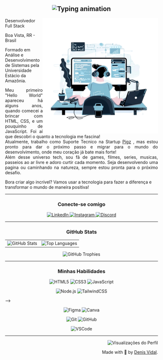 

<h2 align="center">
  <img src="https://readme-typing-svg.herokuapp.com?font=Fira+Code&weight=600&size=24&pause=1000&color=FF00F6&background=000000&center=true&vCenter=true&width=450&lines=%F0%9F%91%8BOl%C3%A1%2C+universo+tech!;Pode+me+chamar+de+Denis!;Visite+meu+portf%C3%B3lio." alt="Typing animation">
</h2>

<img align="right" height="380"  src="pngtree-vector-style-image-of-a-developer-programming-modern-ui-design-light-png-image_12749936.png" >

<p>Desenvolvedor Full Stack</p>
<p>Boa Vista, RR - Brasil</p>
<p> Formado em Análise e Desenvolvimento de Sistemas pela Universidade Estácio da Amazônia.</p>


<p align="justify">Meu primeiro "Hello World" apareceu há alguns anos, quando comecei a brincar com HTML, CSS, e um pouquinho de JavaScript. Foi aí que descobri o quanto a tecnologia me fascina!
<br> 
Atualmente, trabalho como Suporte Tecnico na Startup <a href="https://pigz.com.br/" target="_blanck">Pigz</a>
, mas estou pronto para dar o próximo passo e migrar para o mundo do desenvolvimento, onde meu coração já bate mais forte!
<br>
Além desse universo tech, sou fã de games, filmes, series, musicas, passeios ao ar livre e adoro curtir cada momento. Seja desenvolvendo uma pagina ou caminhando na natureza, sempre estou pronta para o próximo desafio.</p>

<!-- Confira meu <a href="https://denis-vidal.vercel.app/" target="_blank">portfólio</a> e veja meus projetos. -->

Bora criar algo incrível? Vamos usar a tecnologia para fazer a diferença e transformar o mundo de maneira positiva!

</p>
 
---

<h3 align="center">Conecte-se comigo</h3>

<p align="center">
  <a href="https://www.linkedin.com/in/denis-vidal-6a8311230/">
    <img src="https://img.shields.io/badge/-LinkedIn-000?style=for-the-badge&logo=linkedin&logoColor=FF00F6&color:FFF" alt="LinkedIn">
  </a>
  <a href="https://www.instagram.com/denisvidal_/">
    <img src="https://img.shields.io/badge/-Instagram-000?style=for-the-badge&logo=instagram&logoColor=FF00F6&color:FFF" alt="Instagram">
  </a>
  <a href="https://discord.com/users/1058861253772189827">
    <img src="https://img.shields.io/badge/-Discord-000?style=for-the-badge&logo=discord&logoColor=FF00F6&color:FFF" alt="Discord">
  </a>
</p>

---

<h3 align="center">GitHub Stats</h3>

<div align="center">
  <table>
    <tr>
      <!-- GitHub Status -->
      <td>
        <img src="https://github-readme-stats-git-masterrstaa-rickstaa.vercel.app/api?username=denisvidal06&hide_title=true&show_icons=true&include_all_commits=false&count_private=true&line_height=30&hide=issues&bg_color=000&title_color=FF00F6&text_color=FFF&border_radius=3&border_color=36123c&icon_color=FF00F6&theme=jolly" alt="GitHub Stats">
      </td>
      <!-- Top Languages -->
      <td>
        <img src="https://github-readme-stats.vercel.app/api/top-langs/?username=denisvidal06&layout=compact&bg_color=000&title_color=FF00F6&text_color=FFF&border_radius=3&border_color=36123c&icon_color=FF00F6&theme=jolly" alt="Top Languages">
      </td>
    </tr>
  </table>
</div>

<p align="center">
  <!-- GitHub Trophy -->
  <img src="https://github-profile-trophy.vercel.app/?username=denisvidal06&theme=dracula&no-frame=false&no-bg=false&margin-w=4" alt="GitHub Trophies">
</p>

---

<h3 align="center">Minhas Habilidades</h3>
<p align="center">
  <!-- Linguagens -->
  <img src="https://img.shields.io/badge/HTML5-000?style=for-the-badge&logo=html5&logoColor=FF5733" alt="HTML5">
  <img src="https://img.shields.io/badge/CSS3-000?style=for-the-badge&logo=css3&logoColor=1572B6" alt="CSS3">
  <!-- <img src="https://img.shields.io/badge/Java-000?style=for-the-badge&logo=openjdk&logoColor=007396" alt="Java"> -->
  <img src="https://img.shields.io/badge/JavaScript-000?style=for-the-badge&logo=javascript&logoColor=F7DF1E" alt="JavaScript">

  <p align="center">
  <!-- Frameworks e Bibliotecas -->
  <img src="https://img.shields.io/badge/Node.js-000?style=for-the-badge&logo=node.js&logoColor=339933" alt="Node.js">
  <!-- <img src="https://img.shields.io/badge/Svelte-000?style=for-the-badge&logo=svelte&logoColor=FF3E00" alt="Svelte"> -->
  <img src="https://img.shields.io/badge/TailwindCSS-000?style=for-the-badge&logo=tailwindcss&logoColor=06B6D4" alt="TailwindCSS">
  </p>
  
  <!-- <p align="center">
  <!-- Ferramentas e APIs -->
  <!-- <img src="https://img.shields.io/badge/MongoDB-000?style=for-the-badge&logo=mongodb&logoColor=47A248" alt="MongoDB"> -->
  <!-- <img src="https://img.shields.io/badge/Postman-000?style=for-the-badge&logo=postman&logoColor=FF6C37" alt="Postman"> -->
  <!-- <img src="https://img.shields.io/badge/API-000?style=for-the-badge&logo=fastapi&logoColor=009688" alt="API"> -->
  <!-- <img src="https://img.shields.io/badge/JSON-000?style=for-the-badge&logo=json&logoColor=FF3E00" alt="JSON"> -->
  <!-- </p> --> -->
  
  <p align="center">
  <!-- Design e Organização -->
  <img src="https://img.shields.io/badge/Figma-000?style=for-the-badge&logo=figma&logoColor=F24E1E" alt="Figma">
  <img src="https://img.shields.io/badge/Canva-000?style=for-the-badge&logo=canva&logoColor=00C4CC" alt="Canva">
  <!-- <img src="https://img.shields.io/badge/Jira-000?style=for-the-badge&logo=jira&logoColor=0052CC" alt="Jira"> -->
  <!-- <img src="https://img.shields.io/badge/Notion-000?style=for-the-badge&logo=notion&logoColor=FFFFFF" alt="Notion"> -->
  </p>
  
  <p align="center">
  <!-- Controle de Versão e Implantação -->
  <img src="https://img.shields.io/badge/Git-000?style=for-the-badge&logo=git&logoColor=F05032" alt="Git">
  <img src="https://img.shields.io/badge/GitHub-000?style=for-the-badge&logo=github&logoColor=FFFFFF" alt="GitHub">
  <!-- <img src="https://img.shields.io/badge/Vercel-000?style=for-the-badge&logo=vercel&logoColor=FFFFFF" alt="Vercel"> -->
  <!-- <img src="https://img.shields.io/badge/Netlify-000?style=for-the-badge&logo=netlify&logoColor=00C7B7" alt="Netlify"> -->
  </p>
  
  <p align="center">
  <!-- IDE e Cloud -->
  <img src="https://img.shields.io/badge/VSCode-000?style=for-the-badge&logo=visualstudiocode&logoColor=007ACC" alt="VSCode">
  <!-- <img src="https://img.shields.io/badge/Google_Cloud-000?style=for-the-badge&logo=google-cloud&logoColor=4285F4" alt="Google Cloud"> -->
</p>

---

  <div align="right">
   <img src="https://pageview.vercel.app/?github_user=denisvidal06" alt="Visualizações do Perfil">
  
  Made with 💜 by <a href="https://github.com/denisvidal06">Denis Vidal</a>.</div>
